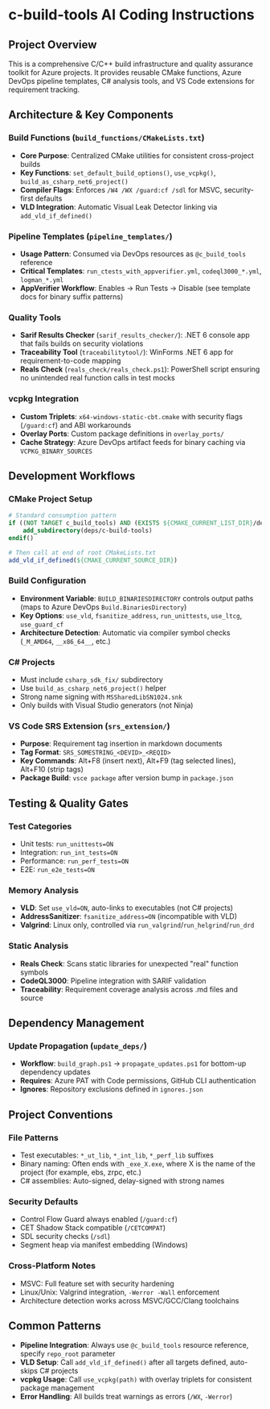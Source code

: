 # c-build-tools AI Coding Instructions

## Project Overview
This is a comprehensive C/C++ build infrastructure and quality assurance toolkit for Azure projects. It provides reusable CMake functions, Azure DevOps pipeline templates, C# analysis tools, and VS Code extensions for requirement tracking.

## Architecture & Key Components

### Build Functions (`build_functions/CMakeLists.txt`)
- **Core Purpose**: Centralized CMake utilities for consistent cross-project builds
- **Key Functions**: `set_default_build_options()`, `use_vcpkg()`, `build_as_csharp_net6_project()`
- **Compiler Flags**: Enforces `/W4 /WX /guard:cf /sdl` for MSVC, security-first defaults
- **VLD Integration**: Automatic Visual Leak Detector linking via `add_vld_if_defined()`

### Pipeline Templates (`pipeline_templates/`)
- **Usage Pattern**: Consumed via DevOps resources as `@c_build_tools` reference
- **Critical Templates**: `run_ctests_with_appverifier.yml`, `codeql3000_*.yml`, `logman_*.yml`
- **AppVerifier Workflow**: Enables → Run Tests → Disable (see template docs for binary suffix patterns)

### Quality Tools
- **Sarif Results Checker** (`sarif_results_checker/`): .NET 6 console app that fails builds on security violations
- **Traceability Tool** (`traceabilitytool/`): WinForms .NET 6 app for requirement-to-code mapping
- **Reals Check** (`reals_check/reals_check.ps1`): PowerShell script ensuring no unintended real function calls in test mocks

### vcpkg Integration
- **Custom Triplets**: `x64-windows-static-cbt.cmake` with security flags (`/guard:cf`) and ABI workarounds
- **Overlay Ports**: Custom package definitions in `overlay_ports/`
- **Cache Strategy**: Azure DevOps artifact feeds for binary caching via `VCPKG_BINARY_SOURCES`

## Development Workflows

### CMake Project Setup
```cmake
# Standard consumption pattern
if ((NOT TARGET c_build_tools) AND (EXISTS ${CMAKE_CURRENT_LIST_DIR}/deps/c-build-tools/CMakeLists.txt))
    add_subdirectory(deps/c-build-tools)
endif()

# Then call at end of root CMakeLists.txt
add_vld_if_defined(${CMAKE_CURRENT_SOURCE_DIR})
```

### Build Configuration
- **Environment Variable**: `BUILD_BINARIESDIRECTORY` controls output paths (maps to Azure DevOps `Build.BinariesDirectory`)
- **Key Options**: `use_vld`, `fsanitize_address`, `run_unittests`, `use_ltcg`, `use_guard_cf`
- **Architecture Detection**: Automatic via compiler symbol checks (`_M_AMD64`, `__x86_64__`, etc.)

### C# Projects
- Must include `csharp_sdk_fix/` subdirectory
- Use `build_as_csharp_net6_project()` helper
- Strong name signing with `MSSharedLibSN1024.snk`
- Only builds with Visual Studio generators (not Ninja)

### VS Code SRS Extension (`srs_extension/`)
- **Purpose**: Requirement tag insertion in markdown documents
- **Tag Format**: `SRS_SOMESTRING_<DEVID>_<REQID>`
- **Key Commands**: Alt+F8 (insert next), Alt+F9 (tag selected lines), Alt+F10 (strip tags)
- **Package Build**: `vsce package` after version bump in `package.json`

## Testing & Quality Gates

### Test Categories
- Unit tests: `run_unittests=ON`
- Integration: `run_int_tests=ON` 
- Performance: `run_perf_tests=ON`
- E2E: `run_e2e_tests=ON`

### Memory Analysis
- **VLD**: Set `use_vld=ON`, auto-links to executables (not C# projects)
- **AddressSanitizer**: `fsanitize_address=ON` (incompatible with VLD)
- **Valgrind**: Linux only, controlled via `run_valgrind`/`run_helgrind`/`run_drd`

### Static Analysis
- **Reals Check**: Scans static libraries for unexpected "real" function symbols
- **CodeQL3000**: Pipeline integration with SARIF validation
- **Traceability**: Requirement coverage analysis across .md files and source

## Dependency Management

### Update Propagation (`update_deps/`)
- **Workflow**: `build_graph.ps1` → `propagate_updates.ps1` for bottom-up dependency updates
- **Requires**: Azure PAT with Code permissions, GitHub CLI authentication
- **Ignores**: Repository exclusions defined in `ignores.json`

## Project Conventions

### File Patterns
- Test executables: `*_ut_lib`, `*_int_lib`, `*_perf_lib` suffixes
- Binary naming: Often ends with `_exe_X.exe`, where X is the name of the project (for example, ebs, zrpc, etc.)
- C# assemblies: Auto-signed, delay-signed with strong names

### Security Defaults
- Control Flow Guard always enabled (`/guard:cf`)
- CET Shadow Stack compatible (`/CETCOMPAT`)
- SDL security checks (`/sdl`)
- Segment heap via manifest embedding (Windows)

### Cross-Platform Notes
- MSVC: Full feature set with security hardening
- Linux/Unix: Valgrind integration, `-Werror -Wall` enforcement
- Architecture detection works across MSVC/GCC/Clang toolchains

## Common Patterns
- **Pipeline Integration**: Always use `@c_build_tools` resource reference, specify `repo_root` parameter
- **VLD Setup**: Call `add_vld_if_defined()` after all targets defined, auto-skips C# projects
- **vcpkg Usage**: Call `use_vcpkg(path)` with overlay triplets for consistent package management
- **Error Handling**: All builds treat warnings as errors (`/WX`, `-Werror`)
